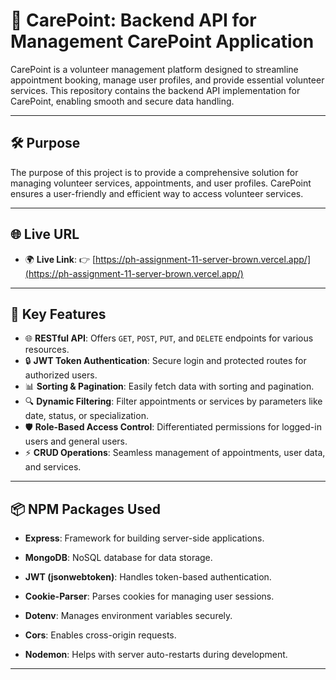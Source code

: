 # 🌟 CarePoint: Backend API for Management CarePoint Application

CarePoint is a volunteer management platform designed to streamline appointment booking, manage user profiles, and provide essential volunteer services. This repository contains the backend API implementation for CarePoint, enabling smooth and secure data handling.

---

## 🛠 Purpose

The purpose of this project is to provide a comprehensive solution for managing volunteer services, appointments, and user profiles. CarePoint ensures a user-friendly and efficient way to access volunteer services.

---

## 🌐 Live URL

- 🌍 **Live Link**: 👉 [https://ph-assignment-11-server-brown.vercel.app/](https://ph-assignment-11-server-brown.vercel.app/)

---

## 🚀 Key Features

- 🌐 **RESTful API**: Offers `GET`, `POST`, `PUT`, and `DELETE` endpoints for various resources.
- 🔒 **JWT Token Authentication**: Secure login and protected routes for authorized users.
- 📊 **Sorting & Pagination**: Easily fetch data with sorting and pagination.
- 🔍 **Dynamic Filtering**: Filter appointments or services by parameters like date, status, or specialization.
- 🛡️ **Role-Based Access Control**: Differentiated permissions for logged-in users and general users.
- ⚡ **CRUD Operations**: Seamless management of appointments, user data, and services.

---

## 📦 NPM Packages Used

- **Express**: Framework for building server-side applications.
- **MongoDB**: NoSQL database for data storage.

- **JWT (jsonwebtoken)**: Handles token-based authentication.
- **Cookie-Parser**: Parses cookies for managing user sessions.
- **Dotenv**: Manages environment variables securely.
- **Cors**: Enables cross-origin requests.
- **Nodemon**: Helps with server auto-restarts during development.

---

